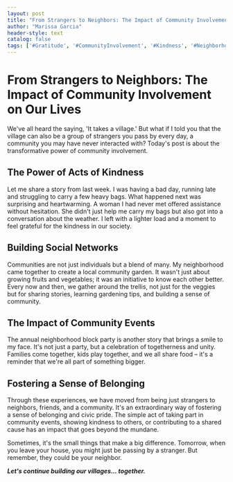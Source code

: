 ```yaml
---
layout: post
title: "From Strangers to Neighbors: The Impact of Community Involvement on Our Lives"
author: "Marissa Garcia"
header-style: text
catalog: false
tags: ['#Gratitude', '#CommunityInvolvement', '#Kindness', '#Neighborhood', '#CivicPride', '#SenseOfBelonging', '#CommunityGarden', '#BlockParty', '#SocialNetworks']
---
```


# From Strangers to Neighbors: The Impact of Community Involvement on Our Lives

We've all heard the saying, 'It takes a village.' But what if I told you that the village can also be a group of strangers you pass by every day, a community you may have never interacted with? Today's post is about the transformative power of community involvement.

## The Power of Acts of Kindness

Let me share a story from last week. I was having a bad day, running late and struggling to carry a few heavy bags. What happened next was surprising and heartwarming. A woman I had never met offered assistance without hesitation. She didn't just help me carry my bags but also got into a conversation about the weather. I left with a lighter load and a moment to feel grateful for the kindness in our society.

## Building Social Networks

Communities are not just individuals but a blend of many. My neighborhood came together to create a local community garden. It wasn't just about growing fruits and vegetables; it was an initiative to know each other better. Every now and then, we gather around the trellis, not just for the veggies but for sharing stories, learning gardening tips, and building a sense of community.

## The Impact of Community Events

The annual neighborhood block party is another story that brings a smile to my face. It's not just a party, but a celebration of togetherness and unity. Families come together, kids play together, and we all share food – it's a reminder that we're all part of something bigger.

## Fostering a Sense of Belonging

Through these experiences, we have moved from being just strangers to neighbors, friends, and a community. It's an extraordinary way of fostering a sense of belonging and civic pride. The simple act of taking part in community events, showing kindness to others, or contributing to a shared cause has an impact that goes beyond the mundane.

Sometimes, it's the small things that make a big difference. Tomorrow, when you leave your house, you might just be passing by a stranger. But remember, they could be your neighbor.

***Let's continue building our villages... together.***